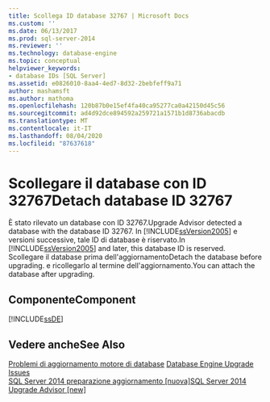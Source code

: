 ```yaml
---
title: Scollega ID database 32767 | Microsoft Docs
ms.custom: ''
ms.date: 06/13/2017
ms.prod: sql-server-2014
ms.reviewer: ''
ms.technology: database-engine
ms.topic: conceptual
helpviewer_keywords:
- database IDs [SQL Server]
ms.assetid: e0826010-8aa4-4ed7-8d32-2bebfeff9a71
author: mashamsft
ms.author: mathoma
ms.openlocfilehash: 120b87b0e15ef4fa40ca95277ca0a42150d45c56
ms.sourcegitcommit: ad4d92dce894592a259721a1571b1d8736abacdb
ms.translationtype: MT
ms.contentlocale: it-IT
ms.lasthandoff: 08/04/2020
ms.locfileid: "87637618"
---
```

# <a name="detach-database-id-32767"></a><span data-ttu-id="0de21-102">Scollegare il database con ID 32767</span><span class="sxs-lookup"><span data-stu-id="0de21-102">Detach database ID 32767</span></span>
  <span data-ttu-id="0de21-103">È stato rilevato un database con ID 32767.</span><span class="sxs-lookup"><span data-stu-id="0de21-103">Upgrade Advisor detected a database with the database ID 32767.</span></span> <span data-ttu-id="0de21-104">In [!INCLUDE[ssVersion2005](../../includes/ssversion2005-md.md)] e versioni successive, tale ID di database è riservato.</span><span class="sxs-lookup"><span data-stu-id="0de21-104">In [!INCLUDE[ssVersion2005](../../includes/ssversion2005-md.md)] and later, this database ID is reserved.</span></span> <span data-ttu-id="0de21-105">Scollegare il database prima dell'aggiornamento</span><span class="sxs-lookup"><span data-stu-id="0de21-105">Detach the database before upgrading.</span></span> <span data-ttu-id="0de21-106">e ricollegarlo al termine dell'aggiornamento.</span><span class="sxs-lookup"><span data-stu-id="0de21-106">You can attach the database after upgrading.</span></span>  
  
## <a name="component"></a><span data-ttu-id="0de21-107">Componente</span><span class="sxs-lookup"><span data-stu-id="0de21-107">Component</span></span>  
 [!INCLUDE[ssDE](../../includes/ssde-md.md)]  
  
## <a name="see-also"></a><span data-ttu-id="0de21-108">Vedere anche</span><span class="sxs-lookup"><span data-stu-id="0de21-108">See Also</span></span>  
 <span data-ttu-id="0de21-109">[Problemi di aggiornamento motore di database](../../../2014/sql-server/install/database-engine-upgrade-issues.md) </span><span class="sxs-lookup"><span data-stu-id="0de21-109">[Database Engine Upgrade Issues](../../../2014/sql-server/install/database-engine-upgrade-issues.md) </span></span>  
 [<span data-ttu-id="0de21-110">SQL Server 2014 preparazione aggiornamento &#91;nuova&#93;</span><span class="sxs-lookup"><span data-stu-id="0de21-110">SQL Server 2014 Upgrade Advisor &#91;new&#93;</span></span>](sql-server-2014-upgrade-advisor.md)  
  
  

